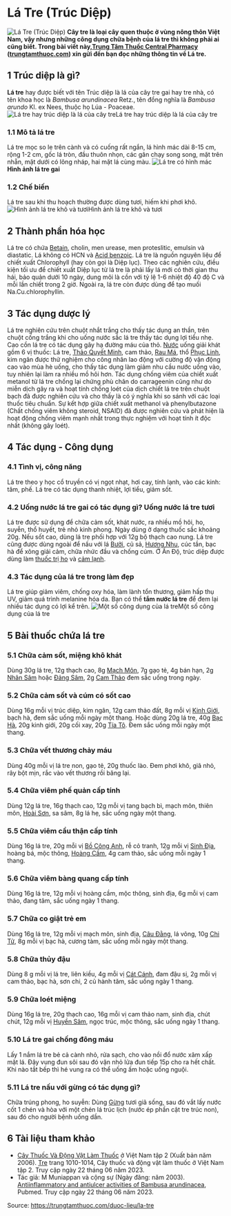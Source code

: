 # Lá Tre (Trúc Diệp)

![Lá Tre \(Trúc Diệp\)](https://trungtamthuoc.com/images/others/la-tre-1-5418.jpg)
**Cây tre là loại cây quen thuộc ở vùng nông thôn Việt Nam, vậy nhưng những công dụng chữa bệnh của lá tre thì không phải ai cũng biết. Trong bài viết này,[Trung Tâm Thuốc Central Pharmacy](https://trungtamthuoc.com/ "Trung Tâm Thuốc Central Pharmacy") ([trungtamthuoc.com](https://trungtamthuoc.com/ "trungtamthuoc.com")) xin gửi đến bạn đọc những thông tin về Lá tre.**
##  1 Trúc diệp là gì?
**Lá tre** hay được biết với tên Trúc diệp là lá của cây tre gai hay tre nhà, có tên khoa học là _Bambusa arundinacea_ Retz., tên đồng nghĩa là _Bambusa arundo_ Kl. ex Nees, thuộc họ Lúa - Poaceae.
![Lá tre hay trúc diệp là lá của cây tre](https://trungtamthuoc.com/images/item/la-tre-2.jpg)Lá tre hay trúc diệp là lá của cây tre
### 1.1 Mô tả lá tre
Lá tre mọc so le trên cành và có cuống rất ngắn, lá hình mác dài 8-15 cm, rộng 1-2 cm, gốc lá tròn, đầu thuôn nhọn, các gân chạy song song, mặt trên nhẵn, mặt dưới có lông nháp, hai mặt lá cùng màu.
![Lá tre có hình mác](https://trungtamthuoc.com/images/item/la-tre-3.jpg)**Hình ảnh lá tre gai**
### 1.2 Chế biến
Lá tre sau khi thu hoạch thường được dùng tươi, hiếm khi phơi khô.
![Hình ảnh lá tre khô và tươi](https://trungtamthuoc.com/images/item/la-tre-4.jpg)Hình ảnh lá tre khô và tươi
##  2 Thành phần hóa học
Lá tre có chứa [Betain](https://trungtamthuoc.com/hoat-chat/betain "Betain"), cholin, men urease, men proteslitic, emulsin và diastatic. Lá không có HCN và [Acid benzoic](https://trungtamthuoc.com/hoat-chat/acid-benzoic "Acid benzoic").
Lá tre là nguồn nguyên liệu để chiết xuất Chlorophyll (hay còn gọi là Diệp lục).
Theo các nghiên cứu, điều kiện tối ưu để chiết xuất Diệp lục từ lá tre là phải lấy lá mới có thời gian thu hái, bảo quản dưới 10 ngày, dung môi là cồn với tỷ lệ 1-6 nhiệt độ 40 độ C và mỗi lần chiết trong 2 giờ.
Ngoài ra, lá tre còn được dùng để tạo muối Na.Cu.chlorophyllin.
##  3 Tác dụng dược lý
Lá tre nghiên cứu trên chuột nhắt trắng cho thấy tác dụng an thần, trên chuột cống trắng khi cho uống nước sắc lá tre thấy tác dụng lợi tiểu nhẹ.
Cao cồn lá tre có tác dụng gây hạ đường máu của thỏ.
[Nước](https://trungtamthuoc.com/hoat-chat/nuoc "Nước") uống giải khát gồm 6 vị thuốc: Lá tre, [Thảo Quyết Minh](https://trungtamthuoc.com/hoat-chat/thao-quyet-minh "Thảo Quyết Minh"), cam thảo, [Rau Má](https://trungtamthuoc.com/hoat-chat/rau-ma "Rau Má"), thổ [Phục Linh](https://trungtamthuoc.com/hoat-chat/phuc-linh "Phục Linh"), kim ngân được thử nghiệm cho công nhân lao động với cường độ vận động cao vào mùa hè uống, cho thấy tác dụng làm giảm nhu cầu nước uống vào, tuy nhiên lại làm ra nhiều mồ hôi hơn.
Tác dụng chống viêm của chiết xuất metanol từ lá tre chống lại chứng phù chân do carrageenin cũng như do miễn dịch gây ra và hoạt tính chống loét của dịch chiết lá tre trên chuột bạch đã được nghiên cứu và cho thấy là có ý nghĩa khi so sánh với các loại thuốc tiêu chuẩn. Sự kết hợp giữa chiết xuất methanol và phenylbutazone (Chất chống viêm không steroid, NSAID) đã được nghiên cứu và phát hiện là hoạt động chống viêm mạnh nhất trong thực nghiệm với hoạt tính ít độc nhất (không gây loét). 
##  4 Tác dụng - Công dụng
### 4.1 Tình vị, công năng
Lá tre theo y học cổ truyền có vị ngọt nhạt, hơi cay, tính lạnh, vào các kinh: tâm, phế. Lá tre có tác dụng thanh nhiệt, lợi tiểu, giảm sốt.
### 4.2 Uống nước lá tre gai có tác dụng gì? Uống nước lá tre tươi
Lá tre được sử dụng để chữa cảm sốt, khát nước, ra nhiều mồ hôi, ho, suyễn, thổ huyết, trẻ nhỏ kinh phong.
Ngày dùng ở dạng thuốc sắc khoảng 20g.
Nếu sốt cao, dùng lá tre phối hợp với 12g bộ thạch cao nung.
Lá tre cũng được dùng ngoài để nấu với lá [Bưởi](https://trungtamthuoc.com/duoc-lieu/buoi-50 "Bưởi"), củ sả, [Hương Nhu](https://trungtamthuoc.com/hoat-chat/huong-nhu "Hương Nhu"), cúc tần, bạc hà để xông giải cảm, chữa nhức đầu và chống cúm.
Ở Ấn Độ, trúc diệp được dùng làm [thuốc trị ho](https://trungtamthuoc.com/thuoc-tri-ho "thuốc trị ho") và [cảm lạnh](https://trungtamthuoc.com/bai-viet/cam-lanh-nguyen-nhan-trieu-chung-va-cac-bai-thuoc-dan-gian-chua-tri "cảm lạnh").
### 4.3 Tác dụng của lá tre trong làm đẹp
Lá tre giúp giảm viêm, chống oxy hóa, làm lành tổn thương, giảm hấp thụ UV, giảm quá trình melanine hóa da.
Bạn có thể **tắm nước lá tre** để đem lại nhiều tác dụng có lợi kể trên.
![Một số công dụng của lá tre](https://trungtamthuoc.com/images/item/la-tre-5.jpg)Một số công dụng của lá tre
##  5 Bài thuốc chứa lá tre
### 5.1 Chữa cảm sốt, miệng khô khát
Dùng 30g lá tre, 12g thạch cao, 8g [Mạch Môn](https://trungtamthuoc.com/duoc-lieu/mach-mon "Mạch Môn"), 7g gạo tẻ, 4g bán hạn, 2g [Nhân Sâm](https://trungtamthuoc.com/duoc-lieu/nhan-sam "Nhân Sâm") hoặc [Đảng Sâm](https://trungtamthuoc.com/duoc-lieu/dang-sam "Đảng Sâm"), 2g [Cam Thảo](https://trungtamthuoc.com/duoc-lieu/cam-thao-32 "Cam Thảo") đem sắc uống trong ngày.
### 5.2 Chữa cảm sốt và cúm có sốt cao
Dùng 16g mỗi vị trúc diệp, kim ngân, 12g cam thảo đất, 8g mỗi vị [Kinh Giới](https://trungtamthuoc.com/hoat-chat/kinh-gioi "Kinh Giới"), bạch hà, đem sắc uống mỗi ngày một thang.
Hoặc dùng 20g lá tre, 40g [Bạc Hà](https://trungtamthuoc.com/duoc-lieu/bac-ha "Bạc Hà"), 20g kinh giới, 20g cối xay, 20g [Tía Tô](https://trungtamthuoc.com/hoat-chat/tia-to "Tía Tô"). Đem sắc uống mỗi ngày một thang.
### 5.3 Chữa vết thương chảy máu
Dùng 40g mỗi vị lá tre non, gạo tẻ, 20g thuốc lào. Đem phơi khô, giã nhỏ, rây bột mịn, rắc vào vết thương rồi băng lại.
### 5.4 Chữa viêm phế quản cấp tính
Dùng 12g lá tre, 16g thạch cao, 12g mỗi vị tang bạch bì, mạch môn, thiên môn, [Hoài Sơn](https://trungtamthuoc.com/hoat-chat/hoai-son "Hoài Sơn"), sa sâm, 8g lá hẹ, sắc uống ngày một thang.
### 5.5 Chữa viêm cầu thận cấp tính
Dùng 16g lá tre, 20g mỗi vị [Bồ Công Anh](https://trungtamthuoc.com/duoc-lieu/bo-cong-anh-30 "Bồ Công Anh"), rễ cỏ tranh, 12g mỗi vị [Sinh Địa](https://trungtamthuoc.com/hoat-chat/sinh-dia "Sinh Địa"), hoàng bá, mộc thông, [Hoàng Cầm](https://trungtamthuoc.com/duoc-lieu/hoang-cam "Hoàng Cầm"), 4g cam thảo, sắc uống mỗi ngày 1 thang.
### 5.6 Chữa viêm bàng quang cấp tính
Dùng 16g lá tre, 12g mỗi vị hoàng cầm, mộc thông, sinh địa, 6g mỗi vị cam thảo, đang tâm, sắc uống ngày 1 thang.
### 5.7 Chữa co giật trẻ em
Dùng 16g lá tre, 12g mỗi vị mạch môn, sinh địa, [Câu Đằng](https://trungtamthuoc.com/hoat-chat/cau-dang "Câu Đằng"), lá vông, 10g [Chi Tử](https://trungtamthuoc.com/hoat-chat/chi-tu "Chi Tử"), 8g mỗi vị bạc hà, cương tàm, sắc uống mỗi ngày một thang.
### 5.8 Chữa thủy đậu
Dùng 8 g mỗi vị lá tre, liên kiều, 4g mỗi vị [Cát Cánh](https://trungtamthuoc.com/duoc-lieu/cat-canh-74 "Cát Cánh"), đam đậu sị, 2g mỗi vị cam thảo, bạc hà, sơn chi, 2 củ hành tăm, sắc uống ngày 1 thang.
### 5.9 Chữa loét miệng
Dùng 16g lá tre, 20g thạch cao, 16g mỗi vị cam thảo nam, sinh địa, chút chút, 12g mỗi vị [Huyền Sâm](https://trungtamthuoc.com/hoat-chat/huyen-sam "Huyền Sâm"), ngọc trúc, mộc thông, sắc uống ngày 1 thang.
### 5.10 Lá tre gai chống đông máu
Lấy 1 nắm lá tre bẻ cả cành nhỏ, rửa sạch, cho vào nồi đổ nước xâm xấp mặt lá. Đậy vung đun sôi sau đó vặn nhỏ lửa đun tiếp 15p cho ra hết chất. Khi nào tắt bếp thì hé vung ra có thể uống ấm hoặc uống nguội.
### 5.11 Lá tre nấu với gừng có tác dụng gì?
Chữa trúng phong, ho suyễn: Dùng [Gừng](https://trungtamthuoc.com/hoat-chat/gung "Gừng") tươi giã sống, sau đó vắt lấy nước cốt 1 chén và hòa với một chén lá trúc lịch (nước ép phần cật tre trúc non), sau đó cho người bệnh uống dần.
##  6 Tài liệu tham khảo
  * [Cây Thuốc Và Động Vật Làm Thuốc](https://trungtamthuoc.com/bai-viet/doc-online-va-tai-mien-phi-pdf-sach-cay-thuoc-va-dong-vat-lam-thuoc-o-viet-nam "Cây Thuốc Và Động Vật Làm Thuốc") ở Việt Nam tập 2 (Xuất bản năm 2006). [Tre](https://trungtamthuoc.com/upload/pdf/cay-thuoc-va-dong-vat-lam-thuoc-tap-2-trungtamthuoc.com.pdf#page=1008) trang 1010-1014, Cây thuốc và động vật làm thuốc ở Việt Nam tập 2. Truy cập ngày 22 tháng 06 năm 2023.
  * Tác giả: M Muniappan và cộng sự (Ngày đăng: năm 2003). [Antiinflammatory and antiulcer activities of Bambusa arundinacea](https://pubmed.ncbi.nlm.nih.gov/12963137/), Pubmed. Truy cập ngày 22 tháng 06 năm 2023.




Source: https://trungtamthuoc.com/duoc-lieu/la-tre